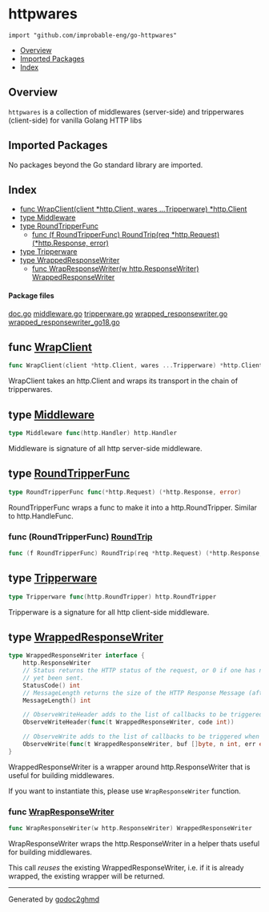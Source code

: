 # httpwares
`import "github.com/improbable-eng/go-httpwares"`

* [Overview](#pkg-overview)
* [Imported Packages](#pkg-imports)
* [Index](#pkg-index)

## <a name="pkg-overview">Overview</a>
`httpwares` is a collection of middlewares (server-side) and tripperwares (client-side) for vanilla Golang HTTP libs

## <a name="pkg-imports">Imported Packages</a>

No packages beyond the Go standard library are imported.

## <a name="pkg-index">Index</a>
* [func WrapClient(client \*http.Client, wares ...Tripperware) \*http.Client](#WrapClient)
* [type Middleware](#Middleware)
* [type RoundTripperFunc](#RoundTripperFunc)
  * [func (f RoundTripperFunc) RoundTrip(req \*http.Request) (\*http.Response, error)](#RoundTripperFunc.RoundTrip)
* [type Tripperware](#Tripperware)
* [type WrappedResponseWriter](#WrappedResponseWriter)
  * [func WrapResponseWriter(w http.ResponseWriter) WrappedResponseWriter](#WrapResponseWriter)

#### <a name="pkg-files">Package files</a>
[doc.go](./doc.go) [middleware.go](./middleware.go) [tripperware.go](./tripperware.go) [wrapped_responsewriter.go](./wrapped_responsewriter.go) [wrapped_responsewriter_go18.go](./wrapped_responsewriter_go18.go) 

## <a name="WrapClient">func</a> [WrapClient](./tripperware.go#L16)
``` go
func WrapClient(client *http.Client, wares ...Tripperware) *http.Client
```
WrapClient takes an http.Client and wraps its transport in the chain of tripperwares.

## <a name="Middleware">type</a> [Middleware](./middleware.go#L6)
``` go
type Middleware func(http.Handler) http.Handler
```
Middleware is signature of all http server-side middleware.

## <a name="RoundTripperFunc">type</a> [RoundTripperFunc](./tripperware.go#L6)
``` go
type RoundTripperFunc func(*http.Request) (*http.Response, error)
```
RoundTripperFunc wraps a func to make it into a http.RoundTripper. Similar to http.HandleFunc.

### <a name="RoundTripperFunc.RoundTrip">func</a> (RoundTripperFunc) [RoundTrip](./tripperware.go#L8)
``` go
func (f RoundTripperFunc) RoundTrip(req *http.Request) (*http.Response, error)
```

## <a name="Tripperware">type</a> [Tripperware](./tripperware.go#L13)
``` go
type Tripperware func(http.RoundTripper) http.RoundTripper
```
Tripperware is a signature for all http client-side middleware.

## <a name="WrappedResponseWriter">type</a> [WrappedResponseWriter](./wrapped_responsewriter.go#L19-L32)
``` go
type WrappedResponseWriter interface {
    http.ResponseWriter
    // Status returns the HTTP status of the request, or 0 if one has not
    // yet been sent.
    StatusCode() int
    // MessageLength returns the size of the HTTP Response Message (after headers), as returned to the client.
    MessageLength() int

    // ObserveWriteHeader adds to the list of callbacks to be triggered when WriteHeader is executed.
    ObserveWriteHeader(func(t WrappedResponseWriter, code int))

    // ObserveWrite adds to the list of callbacks to be triggered when a Write() is executed.
    ObserveWrite(func(t WrappedResponseWriter, buf []byte, n int, err error))
}
```
WrappedResponseWriter is a wrapper around http.ResponseWriter that is useful for building middlewares.

If you want to instantiate this, please use `WrapResponseWriter` function.

### <a name="WrapResponseWriter">func</a> [WrapResponseWriter](./wrapped_responsewriter.go#L9)
``` go
func WrapResponseWriter(w http.ResponseWriter) WrappedResponseWriter
```
WrapResponseWriter wraps the http.ResponseWriter in a helper thats useful for building middlewares.

This call *reuses* the existing WrappedResponseWriter, i.e. if it is already wrapped, the existing wrapper will be
returned.

- - -
Generated by [godoc2ghmd](https://github.com/GandalfUK/godoc2ghmd)